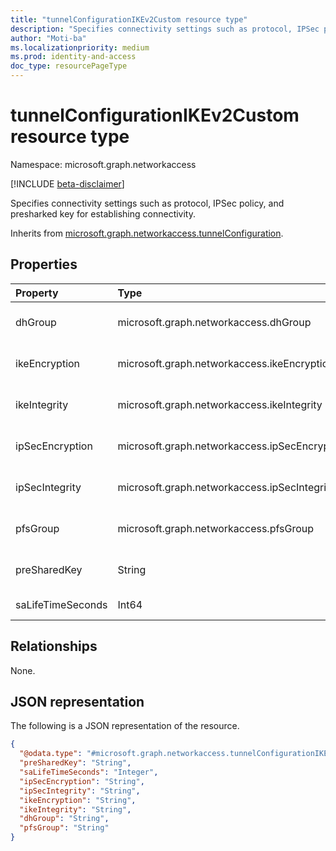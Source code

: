```yaml
---
title: "tunnelConfigurationIKEv2Custom resource type"
description: "Specifies connectivity settings such as protocol, IPSec policy, and presharked key for establishing connectivity."
author: "Moti-ba"
ms.localizationpriority: medium
ms.prod: identity-and-access
doc_type: resourcePageType
---
```


# tunnelConfigurationIKEv2Custom resource type

Namespace: microsoft.graph.networkaccess

[!INCLUDE [beta-disclaimer](../../includes/beta-disclaimer.md)]

Specifies connectivity settings such as protocol, IPSec policy, and presharked key for establishing connectivity.

Inherits from [microsoft.graph.networkaccess.tunnelConfiguration](../resources/networkaccess-tunnelconfiguration.md).

## Properties
|Property|Type|Description|
|:---|:---|:---|
|dhGroup|microsoft.graph.networkaccess.dhGroup|Specifies the DH group identifier for IPSec SA negotiation. The possible values are: `dhGroup14`, `dhGroup24`, `dhGroup2048`, `ecp256`, `ecp384`.|
|ikeEncryption|microsoft.graph.networkaccess.ikeEncryption|Specifies the IKE encryption protocol. The possible values are: `aes128`, `aes192`, `aes256`, `gcmAes128`, `gcmAes256`.|
|ikeIntegrity|microsoft.graph.networkaccess.ikeIntegrity|Specifies the integration properties of the IKE protocol. The possible values are: `sha256`, `sha384`, `gcmAes128`, `gcmAes256`.|
|ipSecEncryption|microsoft.graph.networkaccess.ipSecEncryption|Specifies the encryption protocol used for the IPSec tunnel. The possible values are: `none`, `gcmAes128`, `gcmAes192`, `gcmAes256`.|
|ipSecIntegrity|microsoft.graph.networkaccess.ipSecIntegrity|Specifies the integrity properties of the IPSec protocol. The possible values are: `gcmAes128`, `gcmAes192`, `gcmAes256`, `sha256`.|
|pfsGroup|microsoft.graph.networkaccess.pfsGroup|Specifies the Phase 2 DH group identifier for IPSec SA negotiation. The possible values are: `none`, `pfs1`, `pfs2`, `pfs14`, `pfs24`, `pfs2048`, `pfsmm`, `ecp256`, `ecp384`.|
|preSharedKey|String|A key to establish secure connection between the link and VPN tunnel on the edge. Inherited from [microsoft.graph.networkaccess.tunnelConfiguration](../resources/networkaccess-tunnelconfiguration.md).|
|saLifeTimeSeconds|Int64|a standard specifiying Security Association lifetime with recommended values from an RFC standard.|

## Relationships
None.

## JSON representation
The following is a JSON representation of the resource.
<!-- {
  "blockType": "resource",
  "@odata.type": "microsoft.graph.networkaccess.tunnelConfigurationIKEv2Custom"
}
-->
``` json
{
  "@odata.type": "#microsoft.graph.networkaccess.tunnelConfigurationIKEv2Custom",
  "preSharedKey": "String",
  "saLifeTimeSeconds": "Integer",
  "ipSecEncryption": "String",
  "ipSecIntegrity": "String",
  "ikeEncryption": "String",
  "ikeIntegrity": "String",
  "dhGroup": "String",
  "pfsGroup": "String"
}
```

